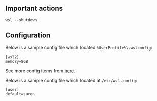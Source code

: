 ## Important actions
```shell
wsl --shutdown
```

## Configuration
Below is a sample config file which located `%UserProfile%\.wslconfig`:
```
[wsl2]
memory=8GB
```

See more config items from [here](https://docs.microsoft.com/en-us/windows/wsl/release-notes#build-18945).

Below is a sample config file which located at `/etc/wsl.config`:
```
[user]
default=suren
```
